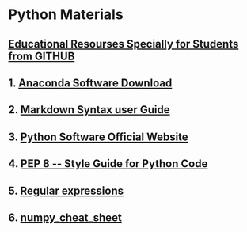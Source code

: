 # Python Materials

## [Educational Resourses Specially for Students from GITHUB](https://education.github.com/pack)


## 1. [Anaconda Software Download](https://www.anaconda.com/products/individual)
## 2. [Markdown Syntax user Guide](https://guides.github.com/features/mastering-markdown/)
## 3. [Python Software Official Website](http://python.org/)
## 4. [PEP 8 -- Style Guide for Python Code](https://www.python.org/dev/peps/pep-0008/)
## 5. [Regular expressions](https://regex101.com/)
## 6. [numpy_cheat_sheet](https://s3.amazonaws.com/assets.datacamp.com/blog_assets/Numpy_Python_Cheat_Sheet.pdf)
